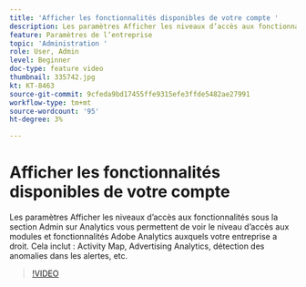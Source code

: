 ```yaml
---
title: 'Afficher les fonctionnalités disponibles de votre compte '
description: Les paramètres Afficher les niveaux d’accès aux fonctionnalités sous la section Admin sur Analytics vous permettent de voir le niveau d’accès aux modules et fonctionnalités Adobe Analytics auxquels votre entreprise a droit. Cela inclut le Activity Map, Advertising Analytics, la détection des anomalies dans les alertes, etc.
feature: Paramètres de l’entreprise
topic: 'Administration '
role: User, Admin
level: Beginner
doc-type: feature video
thumbnail: 335742.jpg
kt: KT-8463
source-git-commit: 9cfeda9bd17455ffe9315efe3ffde5482ae27991
workflow-type: tm+mt
source-wordcount: '95'
ht-degree: 3%

---
```



# Afficher les fonctionnalités disponibles de votre compte

Les paramètres Afficher les niveaux d’accès aux fonctionnalités sous la section Admin sur Analytics vous permettent de voir le niveau d’accès aux modules et fonctionnalités Adobe Analytics auxquels votre entreprise a droit. Cela inclut : Activity Map, Advertising Analytics, détection des anomalies dans les alertes, etc.


>[!VIDEO](https://video.tv.adobe.com/v/335742/?quality=12&learn=on)